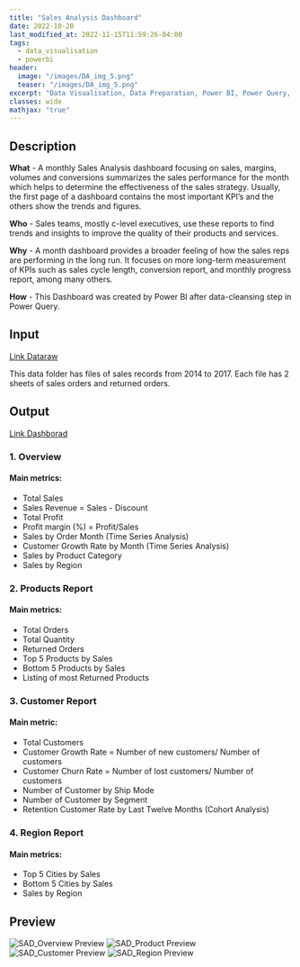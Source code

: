 ```yaml
---
title: "Sales Analysis Dashboard"
date: 2022-10-20
last_modified_at: 2022-11-15T11:59:26-04:00
tags: 
  - data_visualisation
  - powerbi
header:
  image: "/images/DA_img_5.png"
  teaser: "/images/DA_img_5.png"
excerpt: "Data Visualisation, Data Preparation, Power BI, Power Query, DAX"
classes: wide
mathjax: "true"
---
```


## Description
**What** - A monthly Sales Analysis dashboard focusing on sales, margins, volumes and conversions summarizes the sales performance for the month which helps to determine the effectiveness of the sales strategy. Usually, the first page of a dashboard contains the most important KPI’s and the others  show the trends and figures.

**Who** - Sales teams, mostly c-level executives, use these reports to find trends and insights to improve the quality of their products and services. 

**Why** - A month dashboard provides a broader feeling of how the sales reps are performing in the long run. It focuses on more long-term measurement of KPIs such as sales cycle length, conversion report, and monthly progress report, among many others.

**How** - This Dashboard was created by Power BI after data-cleansing step in Power Query. 

## Input
[Link Dataraw](https://github.com/muwnawn/home/tree/master/assets/Portfolio_Sales%20and%20Finance%20Analysis/Sales%20Data)

This data folder has files of sales records from 2014 to 2017. Each file has 2 sheets of sales orders and returned orders.

## Output
[Link Dashborad](https://github.com/muwnawn/home/blob/master/assets/Portfolio_Sales%20and%20Finance%20Analysis/Sales%20Analysis%20Dashboard.pbix)

### 1. Overview 
#### Main metrics: 
- Total Sales
- Sales Revenue = Sales - Discount
- Total Profit
- Profit margin (%) = Profit/Sales
- Sales by Order Month (Time Series Analysis)
- Customer Growth Rate by Month (Time Series Analysis)
- Sales by Product Category
- Sales by Region

### 2. Products Report
<!-- - which products are selling the best & which items are returned -->
#### Main metrics: 
- Total Orders
- Total Quantity
- Returned Orders
- Top 5 Products by Sales
- Bottom 5 Products by Sales
- Listing of most Returned Products

### 3. Customer Report 
#### Main metric: 
- Total Customers
- Customer Growth Rate = Number of new customers/ Number of customers
- Customer Churn Rate = Number of lost customers/ Number of customers 
- Number of Customer by Ship Mode
- Number of Customer by Segment
- Retention Customer Rate by Last Twelve Months (Cohort Analysis)

### 4. Region Report
<!-- - which region are selling the best - which product, when, where (city) -->
#### Main metrics: 
- Top 5 Cities by Sales
- Bottom 5 Cities by Sales
- Sales by Region
<!-- - Region/Sales Representatives Performance (Cohort Analysis) -->

## Preview
<img src="{{ site.url }}{{ site.baseurl }}/assets/Portfolio_Sales and Finance Analysis/SAD_Overview.png" alt="SAD_Overview Preview">

<img src="{{ site.url }}{{ site.baseurl }}/assets/Portfolio_Sales and Finance Analysis/SAD_Product.png" alt="SAD_Product Preview">

<img src="{{ site.url }}{{ site.baseurl }}/assets/Portfolio_Sales and Finance Analysis/SAD_Customer.png" alt="SAD_Customer Preview">

<img src="{{ site.url }}{{ site.baseurl }}/assets/Portfolio_Sales and Finance Analysis/SAD_Region.png" alt="SAD_Region Preview">
